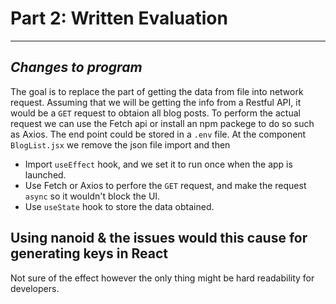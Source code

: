 # Part 2: Written Evaluation

---

## _Changes to program_

The goal is to replace the part of getting the data from file into network request.
Assuming that we will be getting the info from a Restful API, it would be a `GET` request to obtaion all blog posts.
To perform the actual request we can use the Fetch api or install an npm packege to do so such as Axios.
The end point could be stored in a `.env` file.
At the component `BlogList.jsx` we remove the json file import and then

- Import `useEffect` hook, and we set it to run once when the app is launched.
- Use Fetch or Axios to perfore the `GET` request, and make the request `async` so it wouldn't block the UI.
- Use `useState` hook to store the data obtained.

## Using nanoid & the issues would this cause for generating keys in React

Not sure of the effect however the only thing might be hard readability for developers.
